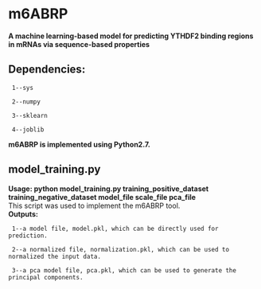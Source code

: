 # m6ABRP
**A machine learning-based model for predicting YTHDF2 binding regions in mRNAs via sequence-based properties**
## Dependencies:

     1--sys  

     2--numpy  

     3--sklearn 

     4--joblib  

**m6ABRP is implemented using Python2.7.**  
## model_training.py
**Usage: python model_training.py training_positive_dataset training_negative_dataset model_file scale_file pca_file**  
This script was used to implement the m6ABRP tool.  
**Outputs:**    
     
     1--a model file, model.pkl, which can be directly used for prediction. 
     
     2--a normalized file, normalization.pkl, which can be used to normalized the input data. 
     
     3--a pca model file, pca.pkl, which can be used to generate the principal components.  
     
